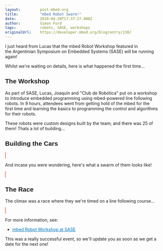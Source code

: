 ```yaml
---
layout:         post-mbed-org
title:          "mbed Robot Swarm!"
date:           2010-04-20T17:37:27.000Z
author:         Simon Ford
tags:           robots, SASE, workshops
originalUrl:    https://developer.mbed.org/blog/entry/130/
---
```


<div>
  <p>
    I just heard from Lucas that the mbed Robot Workshop featured
    in the&nbsp;Argentinian&nbsp;Symposium on Embedded Systems
    (SASE)&nbsp;will be running again!
  </p>
  <p>
    Whilst we're waiting on details, here is what happened the
    first time...
  </p>
</div>
<div>
  <h2 style=
  "font-family: 'Trebuchet MS',sans-serif; font-weight: bold;">
    The Workshop
  </h2>
  <p>
    As part of SASE, Lucas, Joaquín and "Club de Robótica" put on a
    workshop to introduce embedded programming using mbed-powered
    line following robots. In 9 hours, attendees went from getting
    hold of the mbed for the first time and learning the basics to
    programming the control and algorithms for their robots.
  </p>
  <p>
    These robots were custom designs built by the team; and there
    was 25 of them! Thats a lot of building...
  </p>
  <h2 style=
  "font-family: 'Trebuchet MS',sans-serif; font-weight: bold;">
    Building the Cars
  </h2>
  <p>
    <object data="http://www.youtube.com/v/g_ZVTLG58Zk" height=
    "350" style=
    "border: 1px dotted #cc0000; background-color: #ffffcc; background-position: 50% 50%;"
    type="application/x-shockwave-flash" width="425">
      <param name="data" value=
      "http://www.youtube.com/v/g_ZVTLG58Zk">
      <param name="src" value=
      "http://www.youtube.com/v/g_ZVTLG58Zk">
    </object>
  </p>
  <p>
    And incase you were wondering, here's what a swarm of them
    looks like!
  </p>
  <div>
    <object data="http://www.youtube.com/v/8iB7YE8GQC8" height=
    "350" style=
    "background-color: #ffffcc; background-position: 50% 50%; border: 1px dotted #cc0000;"
    type="application/x-shockwave-flash" width="425">
      <param name="data" value=
      "http://www.youtube.com/v/8iB7YE8GQC8">
      <param name="src" value=
      "http://www.youtube.com/v/8iB7YE8GQC8">
    </object>
  </div>
  <h2 style=
  "font-family: 'Trebuchet MS',sans-serif; font-weight: bold;">
    The Race
  </h2>The climax was a race where they we're timed on a line
  following course...
  <p>
    <object data="http://www.youtube.com/v/cRDTgEPgIGU" height=
    "350" style=
    "border: 1px dotted #cc0000; background-color: #ffffcc; background-position: 50% 50%;"
    type="application/x-shockwave-flash" width="425">
      <param name="data" value=
      "http://www.youtube.com/v/cRDTgEPgIGU">
      <param name="src" value=
      "http://www.youtube.com/v/cRDTgEPgIGU">
    </object>
  </p>
  <p>
    For more information, see:
  </p>
  <ul>
    <li>
      <a href="http://www.sase.com.ar/workshop" style=
      "text-decoration: underline; color: #0073bd !important; background-color: transparent;">
      mbed Robot Workshop at SASE</a>
    </li>
  </ul>
  <p>
    This was a really successful event, so we'll update you as soon
    as we get a date for the next one!
  </p>
</div>

